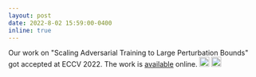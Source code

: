 ```yaml
---
layout: post
date: 2022-8-02 15:59:00-0400
inline: true
---
```

Our work on "Scaling Adversarial Training to Large Perturbation Bounds" got accepted at ECCV 2022. The work is [available](https://arxiv.org/abs/2210.09852) online.  <img class="emoji" title=":sparkles:" alt=":sparkles:" src="https://github.githubassets.com/images/icons/emoji/unicode/2728.png" height="20" width="20"> <img class="emoji" title=":smile:" alt=":smile:" src="https://github.githubassets.com/images/icons/emoji/unicode/1f604.png" height="20" width="20">

